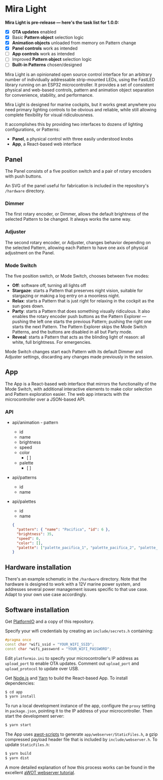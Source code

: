 # Mira Light

**Mira Light is pre-release — here's the task list for 1.0.0:**

- [x] **OTA updates** enabled
- [x] Basic **Pattern object** selection logic
- [x] **Animation objects** unloaded from memory on Pattern change
- [x] **Panel controls** work as intended
- [ ] **App controls** work as intended
- [ ] Improved **Pattern object** selection logic
- [ ] **Built-in Patterns** chosen/designed

Mira Light is an opinionated open source control interface for an arbitrary number of individually addressable strip-mounted LEDs, using the FastLED library running on an ESP32 microcontroller. It provides a set of consistent physical and web-based controls, pattern and animation object separation for convenience, stability, and performance.

Mira Light is designed for marine cockpits, but it works great anywhere you need primary lighting controls to be obvious and reliable, while still allowing complete flexibility for visual ridiculousness.

It accomplishes this by providing two interfaces to dozens of lighting configurations, or Patterns:

- **Panel**, a physical control with three easily understood knobs
- **App**, a React-based web interface

## Panel

The Panel consists of a five position switch and a pair of rotary encoders with push buttons.

An SVG of the panel useful for fabrication is included in the repository's `/hardware` directory.

### Dimmer

The first rotary encoder, or Dimmer, allows the default brightness of the selected Pattern to be changed. It always works the same way.

### Adjuster

The second rotary encoder, or Adjuster, changes behavior depending on the selected Pattern, allowing each Pattern to have one axis of physical adjustment on the Panel.

### Mode Switch

The five position switch, or Mode Switch, chooses between five modes:

- **Off**: software off, turning all lights off
- **Stargaze**: starts a Pattern that preserves night vision, suitable for stargazing or making a log entry on a moonless night.
- **Relax**: starts a Pattern that is just right for relaxing in the cockpit as the sun goes down.
- **Party**: starts a Pattern that does something visually ridiculous. It also enables the rotary encoder push buttons as the Pattern Explorer — pushing the left one starts the previous Pattern; pushing the right one starts the next Pattern. The Pattern Explorer skips the Mode Switch Patterns, and the buttons are disabled in all but Party mode.
- **Reveal**: starts a Pattern that acts as the blinding light of reason: all white, full brightness. For emergencies.

Mode Switch changes start each Pattern with its default Dimmer and Adjuster settings, discarding any changes made previously in the session.

## App

The App is a React-based web interface that mirrors the functionality of the Mode Switch, with additional interactive elements to make color selection and Pattern exploration easier. The web app interacts with the microcontroller over a JSON-based API.

### API

- api/animation - pattern
  - id
  - name
  - brightness
  - speed
  - color
    - [ ]
  - palette
    - [ ]
- api/patterns
  - id
  - name
- api/palettes

  - id
  - name

  ```json
  {
    "pattern": { "name": "Pacifica", "id": 6 },
    "brightness": 35,
    "speed": 0,
    "color": [],
    "palette": ["palette_pacifica_1", "palette_pacifica_2", "palette_pacifica_3"]
  }
  ```

## Hardware installation

There's an example schematic in the `/hardware` directory. Note that the hardware is designed to work with a 12V marine power system, and addresses several power management issues specific to that use case. Adapt to your own use case accordingly.

## Software installation

Get [PlatformIO](https://platformio.org/) and a copy of this repository.

Specify your wifi credentials by creating an `include/secrets.h` containing:

```cpp
#pragma once
const char *wifi_ssid = "YOUR_WIFI_SSID";
const char *wifi_password = "YOUR_WIFI_PASSWORD";
```

Edit `platformio.ini` to specify your microcontroller's IP address as `upload_port` to enable OTA updates. Comment out `upload_port` and `upload_protocol` to update over USB.

Get [Node.js](https://nodejs.org/) and [Yarn](https://yarnpkg.com/) to build the React-based App. To install dependencies:

```sh
$ cd app
$ yarn install
```

To run a local development instance of the app, configure the `proxy` setting in `package.json`, pointing it to the IP address of your microcontroller. Then start the development server:

```sh
$ yarn start
```

The App uses [awot-scripts](https://github.com/lasselukkari/awot-scripts) to generate `app/webserver/StaticFiles.h`, a gzip compressed payload header file that is included by `include/webserver.h`. To update `StaticFiles.h`:

```sh
$ yarn build
$ yarn dist
```

A more detailed explanation of how this process works can be found in the excellent [aWOT webserver tutorial](https://github.com/lasselukkari/aWOT).
